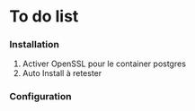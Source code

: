 To do list
===

### Installation
1. Activer OpenSSL pour le container postgres  
2. Auto Install à retester


### Configuration
